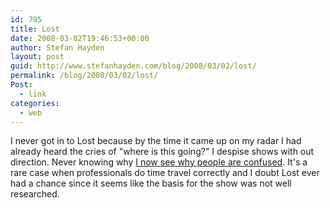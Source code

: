 ```yaml
---
id: 795
title: Lost
date: 2008-03-02T19:46:53+00:00
author: Stefan Hayden
layout: post
guid: http://www.stefanhayden.com/blog/2008/03/02/lost/
permalink: /blog/2008/03/02/lost/
Post:
  - link
categories:
  - web
---
```

I never got in to Lost because by the time it came up on my radar I had already heard the cries of "where is this going?" I despise shows with out direction. Never knowing why <a href="http://timelooptheory.com/the_timeline.htm">I now see why people are confused</a>. It's a rare case when professionals do time travel correctly and I doubt Lost ever had a chance since it seems like the basis for the show was not well researched.